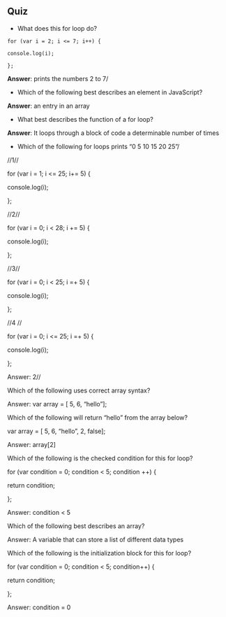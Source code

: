 ## Quiz

* What does this for loop do?

`for (var i = 2; i <= 7; i++) {`

`console.log(i);`

`};`

**Answer**: prints the numbers 2 to 7\/

* Which of the following best describes an element in JavaScript?

**Answer**: an entry in an array

* What best describes the function of a for loop?

**Answer**: It loops through a block of code a determinable number of times

* Which of the following for loops prints “0 5 10 15 20 25”\/


\/\/1\/\/

for \(var i = 1; i &lt;= 25; i+= 5\) {

console.log\(i\);

};

\/\/2\/\/

for \(var i = 0; i &lt; 28; i += 5\) {

console.log\(i\);

};

\/\/3\/\/

for \(var i = 0; i &lt; 25; i =+ 5\) {

console.log\(i\);

};

\/\/4 \/\/

for \(var i = 0; i &lt;= 25; i =+ 5\) {

console.log\(i\);

};

Answer: 2\/\/

Which of the following uses correct array syntax?

Answer: var array = \[ 5, 6, “hello”\];

Which of the following will return “hello” from the array below?

var array = \[ 5, 6, “hello”, 2, false\];

Answer: array\[2\]

Which of the following is the checked condition for this for loop?

for \(var condition = 0; condition &lt; 5; condition ++\) {

return condition;

};

Answer: condition &lt; 5

Which of the following best describes an array?

Answer: A variable that can store a list of different data types

Which of the following is the initialization block for this for loop?

for \(var condition = 0; condition &lt; 5; condition++\) {

return condition;

};

Answer: condition = 0

